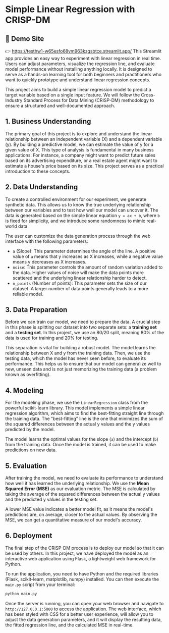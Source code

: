 # Simple Linear Regression with CRISP-DM

## 🚀 Demo Site
👉 https://testhw1-w65esfo68vm963kzgsbtce.streamlit.app/
This Streamlit app provides an easy way to experiment with linear regression in real time. Users can adjust parameters, visualize the regression line, and evaluate model performance without installing anything locally. It is designed to serve as a hands-on learning tool for both beginners and practitioners who want to quickly prototype and understand linear regression concepts.

This project aims to build a simple linear regression model to predict a target variable based on a single input feature. We will follow the Cross-Industry Standard Process for Data Mining (CRISP-DM) methodology to ensure a structured and well-documented approach.

## 1. Business Understanding

The primary goal of this project is to explore and understand the linear relationship between an independent variable (X) and a dependent variable (y). By building a predictive model, we can estimate the value of y for a given value of X. This type of analysis is fundamental in many business applications. For instance, a company might want to predict future sales based on its advertising expenditure, or a real estate agent might want to estimate a house's price based on its size. This project serves as a practical introduction to these concepts.

## 2. Data Understanding

To create a controlled environment for our experiment, we generate synthetic data. This allows us to know the true underlying relationship between our variables and to test how well our model can uncover it. The data is generated based on the simple linear equation `y = ax + b`, where `b` is fixed for simplicity, and we introduce some randomness to mimic real-world data.

The user can customize the data generation process through the web interface with the following parameters:

*   `a` (Slope): This parameter determines the angle of the line. A positive value of `a` means that y increases as X increases, while a negative value means y decreases as X increases.
*   `noise`: This parameter controls the amount of random variation added to the data. Higher values of noise will make the data points more scattered and the underlying linear relationship harder to detect.
*   `n_points` (Number of points): This parameter sets the size of our dataset. A larger number of data points generally leads to a more reliable model.

## 3. Data Preparation

Before we can train our model, we need to prepare the data. A crucial step in this phase is splitting our dataset into two separate sets: a **training set** and a **testing set**. In this project, we use an 80/20 split, meaning 80% of the data is used for training and 20% for testing.

This separation is vital for building a robust model. The model learns the relationship between X and y from the training data. Then, we use the testing data, which the model has never seen before, to evaluate its performance. This helps us to ensure that our model can generalize well to new, unseen data and is not just memorizing the training data (a problem known as overfitting).

## 4. Modeling

For the modeling phase, we use the `LinearRegression` class from the powerful scikit-learn library. This model implements a simple linear regression algorithm, which aims to find the best-fitting straight line through the training data. The "best-fitting" line is the one that minimizes the sum of the squared differences between the actual y values and the y values predicted by the model.

The model learns the optimal values for the slope (`a`) and the intercept (`b`) from the training data. Once the model is trained, it can be used to make predictions on new data.

## 5. Evaluation

After training the model, we need to evaluate its performance to understand how well it has learned the underlying relationship. We use the **Mean Squared Error (MSE)** as our evaluation metric. The MSE is calculated by taking the average of the squared differences between the actual y values and the predicted y values in the testing set.

A lower MSE value indicates a better model fit, as it means the model's predictions are, on average, closer to the actual values. By observing the MSE, we can get a quantitative measure of our model's accuracy.

## 6. Deployment

The final step of the CRISP-DM process is to deploy our model so that it can be used by others. In this project, we have deployed the model as an interactive web application using Flask, a lightweight web framework for Python.

To run the application, you need to have Python and the required libraries (Flask, scikit-learn, matplotlib, numpy) installed. You can then execute the `main.py` script from your terminal:

```bash
python main.py
```

Once the server is running, you can open your web browser and navigate to `http://127.0.0.1:5000` to access the application. The web interface, which has been styled with CSS for a better user experience, will allow you to adjust the data generation parameters, and it will display the resulting data, the fitted regression line, and the calculated MSE in real-time.
